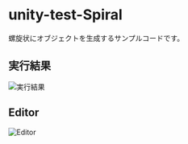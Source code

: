 # unity-test-Spiral

螺旋状にオブジェクトを生成するサンプルコードです。

## 実行結果

![実行結果](https://cdn-ak.f.st-hatena.com/images/fotolife/r/rhythmcan0/20180615/20180615000750.jpg)

## Editor

![Editor](https://cdn-ak.f.st-hatena.com/images/fotolife/r/rhythmcan0/20180615/20180615000753.jpg)

